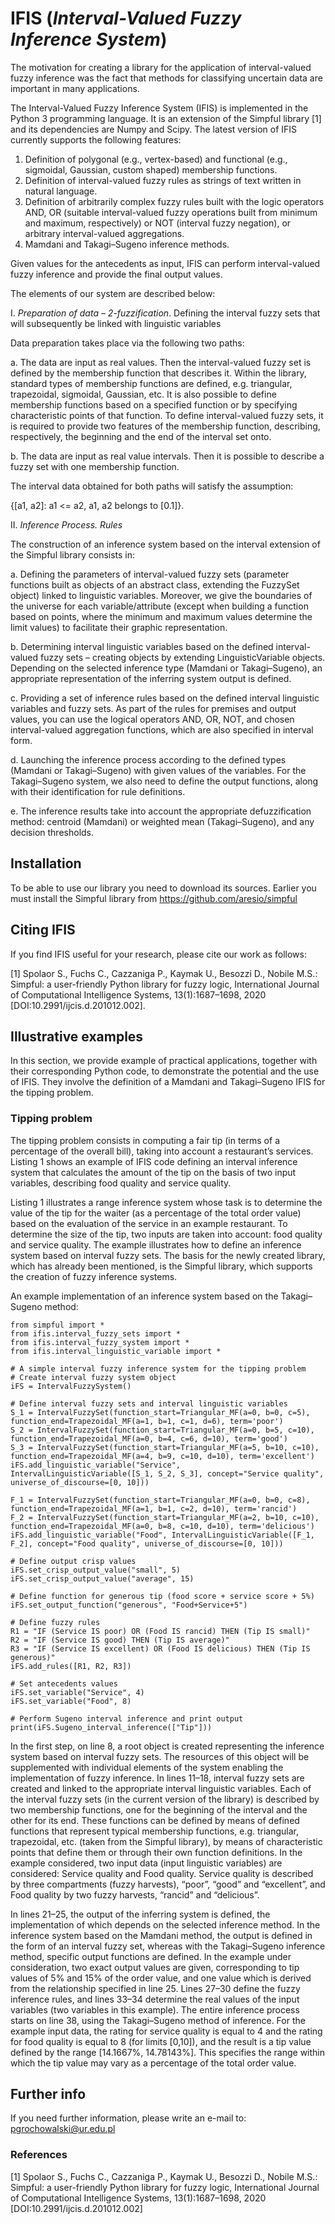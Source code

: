 # IFIS (*Interval-Valued Fuzzy Inference System*)
The motivation for creating a library for the application of interval-valued fuzzy inference was the fact that methods for classifying uncertain data are important in many applications.

The Interval-Valued Fuzzy Inference System (IFIS) is implemented in the Python 3 programming language. It is an extension of the Simpful library [1] and its dependencies are Numpy and Scipy. The latest version of IFIS currently supports the following features:
1. Definition of polygonal (e.g., vertex-based) and functional (e.g., sigmoidal, Gaussian, custom shaped) membership functions.
2. Definition of interval-valued fuzzy rules as strings of text written in natural language.
3. Definition of arbitrarily complex fuzzy rules built with the logic operators AND, OR (suitable interval-valued fuzzy operations built from minimum and maximum, respectively) or NOT (interval fuzzy negation), or arbitrary interval-valued aggregations.
4. Mamdani and Takagi–Sugeno inference methods.

Given values for the antecedents as input, IFIS can perform interval-valued fuzzy inference and provide the final output values.

The elements of our system are described below:

I. *Preparation of data – 2-fuzzification*. Defining the interval fuzzy sets that will subsequently be linked with linguistic variables

Data preparation takes place via the following two paths:

a. The data are input as real values. Then the interval-valued fuzzy set is defined by the membership function that describes it. Within the library, standard types of membership functions are defined, e.g. triangular, trapezoidal, sigmoidal, Gaussian, etc. It is also possible to define membership functions based on a specified function or by specifying characteristic points of that function. To define interval-valued fuzzy sets, it is required to provide two features of the membership function, describing, respectively, the beginning and the end of the interval set onto.

b. The data are input as real value intervals. Then it is possible to describe a fuzzy set with one membership function.

The interval data obtained for both paths will satisfy the assumption:

{[a1, a2]:  a1 <= a2,  a1, a2 belongs to [0.1]}.

II. *Inference Process. Rules*

The construction of an inference system based on the interval extension of the Simpful library consists in:

a. Defining the parameters of interval-valued fuzzy sets (parameter functions built as objects of an abstract class, extending the FuzzySet object) linked to linguistic variables. Moreover, we give the boundaries of the universe for each variable/attribute (except when building a function based on points, where the minimum and maximum values determine the limit values) to facilitate their graphic representation.

b. Determining interval linguistic variables based on the defined interval-valued fuzzy sets – creating objects by extending LinguisticVariable objects. Depending on the selected inference type (Mamdani or Takagi–Sugeno), an appropriate representation of the inferring system output is defined.

c. Providing a set of inference rules based on the defined interval linguistic variables and fuzzy sets. As part of the rules for premises and output values, you can use the logical operators AND, OR, NOT, and chosen interval-valued aggregation functions, which are also specified in interval form.

d. Launching the inference process according to the defined types (Mamdani or Takagi–Sugeno) with given values of the variables. For the Takagi–Sugeno system, we also need to define the output functions, along with their identification for rule definitions.

e. The inference results take into account the appropriate defuzzification method: centroid (Mamdani) or weighted mean (Takagi–Sugeno), and any decision thresholds.

## Installation
To be able to use our library you need to download its sources. Earlier you must install the Simpful library from https://github.com/aresio/simpful

## Citing IFIS
If you find IFIS useful for your research, please cite our work as follows:

[1] Spolaor S., Fuchs C., Cazzaniga P., Kaymak U., Besozzi D., Nobile M.S.: Simpful: a user-friendly Python library for 
fuzzy logic, International Journal of Computational Intelligence Systems, 13(1):1687–1698, 2020 [DOI:10.2991/ijcis.d.201012.002].

## Illustrative examples
In this section, we provide example of practical applications, together with their corresponding Python code, to demonstrate the potential and the use of IFIS. They involve the definition of a Mamdani and Takagi–Sugeno IFIS for the tipping problem.

### Tipping problem
The tipping problem consists in computing a fair tip (in terms of a percentage of the overall bill), taking into account a restaurant’s services. Listing 1 shows an example of IFIS code defining an interval inference system that calculates the amount of the tip on the basis of two input variables, describing food quality and service quality.

Listing 1 illustrates a range inference system whose task is to determine the value of the tip for the waiter (as a percentage of the total order value) based on the evaluation of the service in an example restaurant. To determine the size of the tip, two inputs are taken into account: food quality and service quality. The example illustrates how to define an inference system based on interval fuzzy sets. The basis for the newly created library, which has already been mentioned, is the Simpful library, which supports the creation of fuzzy inference systems.

An example implementation of an inference system based on the Takagi–Sugeno method:

```
from simpful import *
from ifis.interval_fuzzy_sets import *
from ifis.interval_fuzzy_system import *
from ifis.interval_linguistic_variable import *

# A simple interval fuzzy inference system for the tipping problem
# Create interval fuzzy system object
iFS = IntervalFuzzySystem()

# Define interval fuzzy sets and interval linguistic variables
S_1 = IntervalFuzzySet(function_start=Triangular_MF(a=0, b=0, c=5), function_end=Trapezoidal_MF(a=1, b=1, c=1, d=6), term='poor')
S_2 = IntervalFuzzySet(function_start=Triangular_MF(a=0, b=5, c=10), function_end=Trapezoidal_MF(a=0, b=4, c=6, d=10), term='good')
S_3 = IntervalFuzzySet(function_start=Triangular_MF(a=5, b=10, c=10), function_end=Trapezoidal_MF(a=4, b=9, c=10, d=10), term='excellent')
iFS.add_linguistic_variable("Service", IntervalLinguisticVariable([S_1, S_2, S_3], concept="Service quality", universe_of_discourse=[0, 10]))

F_1 = IntervalFuzzySet(function_start=Triangular_MF(a=0, b=0, c=8), function_end=Trapezoidal_MF(a=1, b=1, c=2, d=10), term='rancid')
F_2 = IntervalFuzzySet(function_start=Triangular_MF(a=2, b=10, c=10), function_end=Trapezoidal_MF(a=0, b=8, c=10, d=10), term='delicious')
iFS.add_linguistic_variable("Food", IntervalLinguisticVariable([F_1, F_2], concept="Food quality", universe_of_discourse=[0, 10]))

# Define output crisp values
iFS.set_crisp_output_value("small", 5)
iFS.set_crisp_output_value("average", 15)

# Define function for generous tip (food score + service score + 5%)
iFS.set_output_function("generous", "Food+Service+5")

# Define fuzzy rules
R1 = "IF (Service IS poor) OR (Food IS rancid) THEN (Tip IS small)"
R2 = "IF (Service IS good) THEN (Tip IS average)"
R3 = "IF (Service IS excellent) OR (Food IS delicious) THEN (Tip IS generous)"
iFS.add_rules([R1, R2, R3])

# Set antecedents values
iFS.set_variable("Service", 4)
iFS.set_variable("Food", 8)

# Perform Sugeno interval inference and print output
print(iFS.Sugeno_interval_inference(["Tip"]))
```

In the first step, on line 8, a root object is created representing the inference system based on interval fuzzy sets. The resources of this object will be supplemented with individual elements of the system enabling the implementation of fuzzy inference. In lines 11–18, interval fuzzy sets are created and linked to the appropriate interval linguistic variables. Each of the interval fuzzy sets (in the current version of the library) is described by two membership functions, one for the beginning of the interval and the other for its end. These functions can be defined by means of defined functions that represent typical membership functions, e.g. triangular, trapezoidal, etc. (taken from the Simpful library), by means of characteristic points that define them or through their own function definitions. In the example considered, two input data (input linguistic variables) are considered: Service quality and Food quality. Service quality is described by three compartments (fuzzy harvests), “poor”, “good” and “excellent”, and Food quality by two fuzzy harvests, “rancid” and “delicious”.

In lines 21–25, the output of the inferring system is defined, the implementation of which depends on the selected inference method. In the inference system based on the Mamdani method, the output is defined in the form of an interval fuzzy set, whereas with the Takagi–Sugeno inference method, specific output functions are defined. In the example under consideration, two exact output values are given, corresponding to tip values of 5% and 15% of the order value, and one value which is derived from the relationship specified in line 25. Lines 27–30 define the fuzzy inference rules, and lines 33–34 determine the real values of the input variables (two variables in this example). The entire inference process starts on line 38, using the Takagi–Sugeno method of inference. For the example input data, the rating for service quality is equal to 4 and the rating for food quality is equal to 8 (for limits [0,10]), and the result is a tip value defined by the range [14.1667%, 14.78143%]. This specifies the range within which the tip value may vary as a percentage of the total order value.

## Further info
If you need further information, please write an e-mail to: pgrochowalski@ur.edu.pl

### References
[1] Spolaor S., Fuchs C., Cazzaniga P., Kaymak U., Besozzi D., Nobile M.S.: Simpful: a user-friendly Python library 
for fuzzy logic, International Journal of Computational Intelligence Systems, 13(1):1687–1698, 2020 
[DOI:10.2991/ijcis.d.201012.002]

